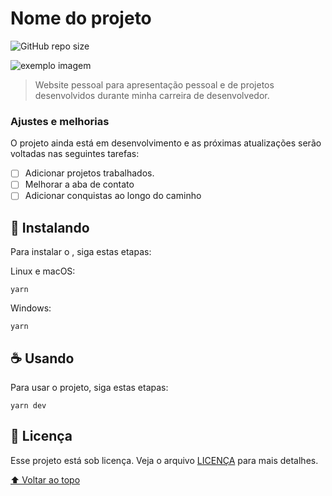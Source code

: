 # Nome do projeto

<!---Esses são exemplos. Veja https://shields.io para outras pessoas ou para personalizar este conjunto de escudos. Você pode querer incluir dependências, status do projeto e informações de licença aqui--->

![GitHub repo size](https://img.shields.io/github/repo-size/iuricode/README-template?style=for-the-badge)

<img src="1.png" alt="exemplo imagem">

> Website pessoal para apresentação pessoal e de projetos desenvolvidos durante minha carreira de desenvolvedor.

### Ajustes e melhorias

O projeto ainda está em desenvolvimento e as próximas atualizações serão voltadas nas seguintes tarefas:

- [ ] Adicionar projetos trabalhados.
- [ ] Melhorar a aba de contato
- [ ] Adicionar conquistas ao longo do caminho

## 🚀 Instalando <portfolio-website>

Para instalar o <portfolio-website>, siga estas etapas:

Linux e macOS:
```
yarn
```

Windows:
```
yarn
```

## ☕ Usando <portfolio-website>

Para usar o projeto, siga estas etapas:

```
yarn dev
```

## 📝 Licença

Esse projeto está sob licença. Veja o arquivo [LICENÇA](LICENSE.md) para mais detalhes.

[⬆ Voltar ao topo](#portfolio-website)<br>
